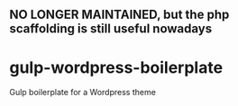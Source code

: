 ## NO LONGER MAINTAINED, but the php scaffolding is still useful nowadays

# gulp-wordpress-boilerplate
Gulp boilerplate for a Wordpress theme

